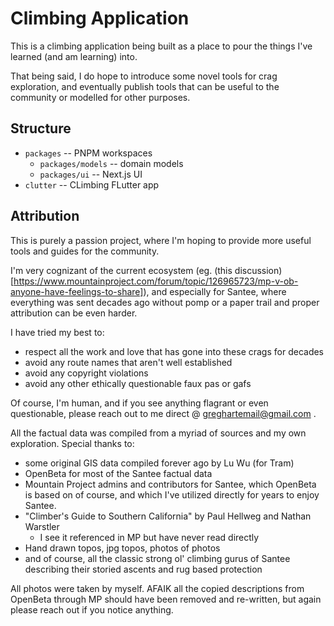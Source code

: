 # Climbing Application

This is a climbing application being built as a place to pour the things
I've learned (and am learning) into. 

That being said, I do hope to introduce some novel tools for crag exploration,
and eventually publish tools that can be useful to the community or modelled 
for other purposes.

## Structure

* `packages` -- PNPM workspaces
  * `packages/models` -- domain models
  * `packages/ui` -- Next.js UI 
* `clutter` -- CLimbing FLutter app

## Attribution

This is purely a passion project, where I'm hoping to provide more useful tools and guides for
the community.

I'm very cognizant of the current ecosystem (eg. 
(this discussion)[https://www.mountainproject.com/forum/topic/126965723/mp-v-ob-anyone-have-feelings-to-share]),
and especially for Santee, where everything was sent decades ago without pomp or a paper trail and proper attribution
can be even harder. 

I have tried my best to: 
  * respect all the work and love that has gone into these crags for decades
  * avoid any route names that aren't well established
  * avoid any copyright violations
  * avoid any other ethically questionable faux pas or gafs

Of course, I'm human, and if you see anything flagrant or even questionable,
please reach out to me direct @ greghartemail@gmail.com .

All the factual data was compiled from a myriad of sources and my own exploration.
Special thanks to:
* some original GIS data compiled forever ago by Lu Wu (for Tram)
* OpenBeta for most of the Santee factual data 
* Mountain Project admins and contributors for Santee, which OpenBeta is based on of course, and which I've utilized directly 
  for years to enjoy Santee.
* "Climber's Guide to Southern California" by Paul Hellweg and Nathan Warstler
  * I see it referenced in MP but have never read directly
* Hand drawn topos, jpg topos, photos of photos
* and of course, all the classic strong ol' climbing gurus of Santee describing their storied ascents and rug based protection

All photos were taken by myself.
AFAIK all the copied descriptions from OpenBeta through MP should have been removed and re-written, but again please reach out if you notice anything.
